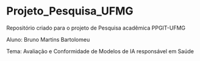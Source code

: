 # Projeto_Pesquisa_UFMG

Repositório criado para o projeto de Pesquisa acadêmica PPGIT-UFMG

Aluno: Bruno Martins Bartolomeu

Tema: Avaliação e Conformidade de Modelos de IA responsável em Saúde
